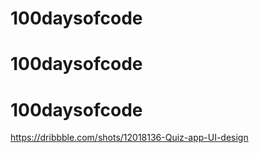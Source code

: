 # 100daysofcode

# 100daysofcode

# 100daysofcode

https://dribbble.com/shots/12018136-Quiz-app-UI-design
